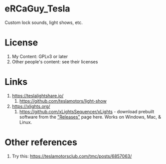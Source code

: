 # eRCaGuy_Tesla
Custom lock sounds, light shows, etc.


# License

1. My Content: GPLv3 or later
1. Other people's content: see their licenses


# Links

1. https://teslalightshare.io/
    1. https://github.com/teslamotors/light-show
1. https://xlights.org/
    1. https://github.com/xLightsSequencer/xLights - download prebuilt software from the ["Releases"](https://github.com/xLightsSequencer/xLights/releases) page here. Works on Windows, Mac, & Linux.


# Other references

1. Try this: https://teslamotorsclub.com/tmc/posts/6857063/

